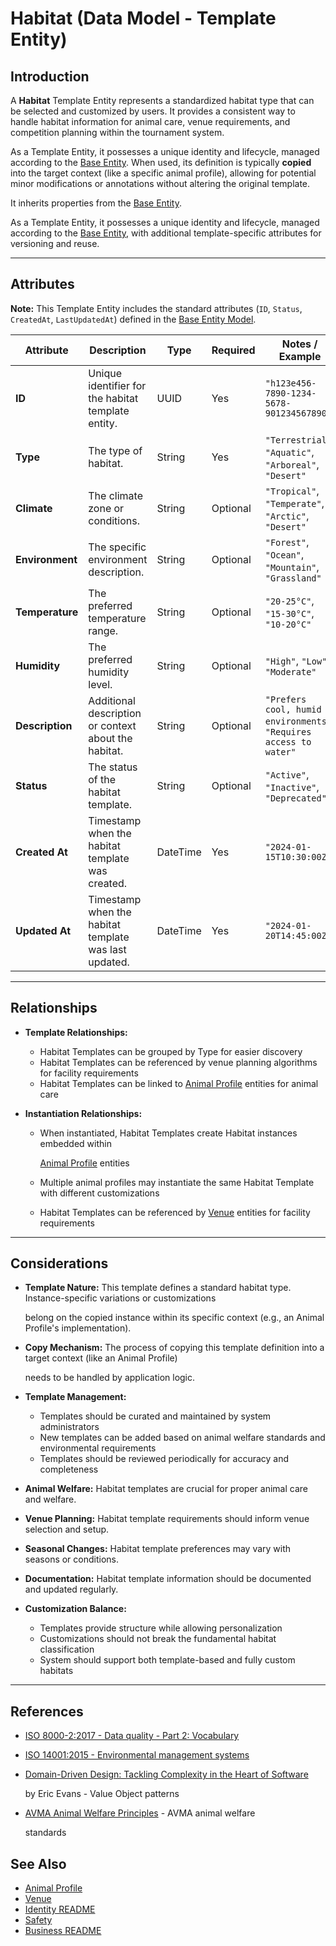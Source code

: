 # **Habitat** (Data Model - Template Entity)

## **Introduction**

A **Habitat** Template Entity represents a standardized habitat type that can be selected and customized
by users. It provides a consistent way to handle habitat information for animal care, venue requirements, and competition
planning within the tournament system.

As a Template Entity, it possesses a unique identity and lifecycle, managed according to the
[Base Entity](../../foundation/base_entity.md). When used, its definition is typically **copied** into the target
context (like a specific animal profile), allowing for potential minor modifications or annotations without altering the
original template.

It inherits properties from the [Base Entity](../../foundation/base_entity.md).

As a Template Entity, it possesses a unique identity and lifecycle, managed according to the [Base Entity](../../foundation/base_entity.md), with additional template-specific attributes for versioning and reuse.

---

## **Attributes**

**Note:** This Template Entity includes the standard attributes (`ID`, `Status`, `CreatedAt`, `LastUpdatedAt`) defined in the [Base Entity Model](../../foundation/base_entity.md).

| Attribute       | Description                                          | Type     | Required | Notes / Example                                                    |
| --------------- | ---------------------------------------------------- | -------- | -------- | ------------------------------------------------------------------ |
| **ID**          | Unique identifier for the habitat template entity.   | UUID     | Yes      | `"h123e456-7890-1234-5678-901234567890"`                            |
| **Type**        | The type of habitat.                                 | String   | Yes      | `"Terrestrial"`, `"Aquatic"`, `"Arboreal"`, `"Desert"`             |
| **Climate**     | The climate zone or conditions.                      | String   | Optional | `"Tropical"`, `"Temperate"`, `"Arctic"`, `"Desert"`                |
| **Environment** | The specific environment description.                | String   | Optional | `"Forest"`, `"Ocean"`, `"Mountain"`, `"Grassland"`                 |
| **Temperature** | The preferred temperature range.                     | String   | Optional | `"20-25°C"`, `"15-30°C"`, `"10-20°C"`                              |
| **Humidity**    | The preferred humidity level.                        | String   | Optional | `"High"`, `"Low"`, `"Moderate"`                                    |
| **Description** | Additional description or context about the habitat. | String   | Optional | `"Prefers cool, humid environments"`, `"Requires access to water"` |
| **Status**      | The status of the habitat template.                  | String   | Optional | `"Active"`, `"Inactive"`, `"Deprecated"`                           |
| **Created At**  | Timestamp when the habitat template was created.     | DateTime | Yes      | `"2024-01-15T10:30:00Z"`                                           |
| **Updated At**  | Timestamp when the habitat template was last updated.| DateTime | Yes      | `"2024-01-20T14:45:00Z"`                                           |

---

## **Relationships**

- **Template Relationships:**
  - Habitat Templates can be grouped by Type for easier discovery
  - Habitat Templates can be referenced by venue planning algorithms for facility requirements
  - Habitat Templates can be linked to [Animal Profile](../profile/animal.md) entities for animal care

- **Instantiation Relationships:**
  - When instantiated, Habitat Templates create Habitat instances embedded within

    [Animal Profile](../profile/animal.md) entities

  - Multiple animal profiles may instantiate the same Habitat Template with different customizations
  - Habitat Templates can be referenced by [Venue](../../venue/README.md) entities for facility requirements

---

## **Considerations**

- **Template Nature:** This template defines a standard habitat type. Instance-specific variations or customizations

  belong on the copied instance within its specific context (e.g., an Animal Profile's implementation).

- **Copy Mechanism:** The process of copying this template definition into a target context (like an Animal Profile)

  needs to be handled by application logic.

- **Template Management:**
  - Templates should be curated and maintained by system administrators
  - New templates can be added based on animal welfare standards and environmental requirements
  - Templates should be reviewed periodically for accuracy and completeness
- **Animal Welfare:** Habitat templates are crucial for proper animal care and welfare.
- **Venue Planning:** Habitat template requirements should inform venue selection and setup.
- **Seasonal Changes:** Habitat template preferences may vary with seasons or conditions.
- **Documentation:** Habitat template information should be documented and updated regularly.
- **Customization Balance:**
  - Templates provide structure while allowing personalization
  - Customizations should not break the fundamental habitat classification
  - System should support both template-based and fully custom habitats

---

## References

- [ISO 8000-2:2017 - Data quality - Part 2: Vocabulary](https://www.iso.org/standard/36326.html)
- [ISO 14001:2015 - Environmental management systems](https://www.iso.org/standard/60857.html)
- [Domain-Driven Design: Tackling Complexity in the Heart of Software](https://www.amazon.com/Domain-Driven-Design-Tackling-Complexity-Software/dp/0321125215)

  by Eric Evans - Value Object patterns

- [AVMA Animal Welfare Principles](https://www.avma.org/resources-tools/avma-policies/animal-welfare-principles) - AVMA animal welfare

  standards

## See Also

- [Animal Profile](../profile/animal.md)
- [Venue](../../venue/README.md)
- [Identity README](../../identity/README.md)
- [Safety](../../safety/safety.md)
- [Business README](../../README.md)
